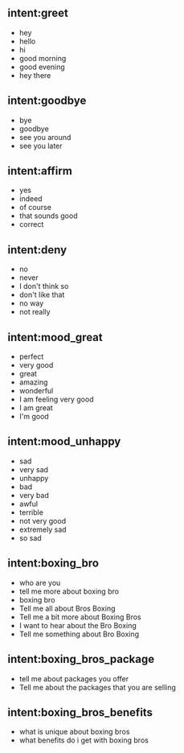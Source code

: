 ## intent:greet
- hey
- hello
- hi
- good morning
- good evening
- hey there

## intent:goodbye
- bye
- goodbye
- see you around
- see you later

## intent:affirm
- yes
- indeed
- of course
- that sounds good
- correct

## intent:deny
- no
- never
- I don't think so
- don't like that
- no way
- not really

## intent:mood_great
- perfect
- very good
- great
- amazing
- wonderful
- I am feeling very good
- I am great
- I'm good

## intent:mood_unhappy
- sad
- very sad
- unhappy
- bad
- very bad
- awful
- terrible
- not very good
- extremely sad
- so sad




## intent:boxing_bro
- who are you
- tell me more about boxing bro
- boxing bro
- Tell me all about Bros Boxing
- Tell me a bit more about Boxing Bros
- I want to hear about the Bro Boxing
- Tell me something about Bro Boxing


## intent:boxing_bros_package
- tell me about packages you offer
- Tell me about the packages that you are selling


## intent:boxing_bros_benefits
- what is unique about boxing bros
- what benefits do i get with boxing bros
